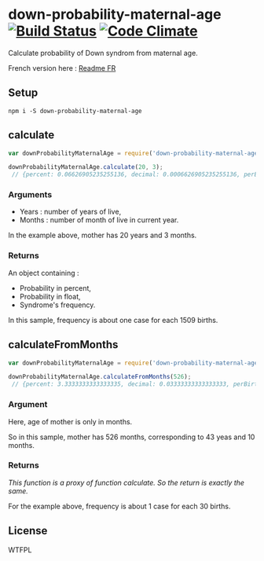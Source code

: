 # down-probability-maternal-age [![Build Status](https://travis-ci.org/MathRobin/down-probability-maternal-age.svg)](https://travis-ci.org/MathRobin/down-probability-maternal-age) [![Code Climate](https://codeclimate.com/github/MathRobin/down-probability-maternal-age/badges/gpa.svg)](https://codeclimate.com/github/MathRobin/down-probability-maternal-age)

Calculate probability of Down syndrom from maternal age.

French version here : [Readme FR](https://github.com/MathRobin/down-probability-maternal-age/blob/master/readme_fr.md)

## Setup

```shell
npm i -S down-probability-maternal-age
```

## calculate

```javascript
var downProbabilityMaternalAge = require('down-probability-maternal-age');

downProbabilityMaternalAge.calculate(20, 3);
 // {percent: 0.06626905235255136, decimal: 0.0006626905235255136, perBirth: '1/1509'}
```

### Arguments

 - Years : number of years of live,
 - Months : number of month of live in current year.

In the example above, mother has 20 years and 3 months.

### Returns

An object containing :
 - Probability in percent,
 - Probability in float,
 - Syndrome's frequency.

In this sample, frequency is about one case for each 1509 births.


## calculateFromMonths

```javascript
var downProbabilityMaternalAge = require('down-probability-maternal-age');

downProbabilityMaternalAge.calculateFromMonths(526);
 // {percent: 3.3333333333333335, decimal: 0.03333333333333333, perBirth: '1/30'}
```

### Argument

Here, age of mother is only in months.

So in this sample, mother has 526 months, corresponding to 43 yeas and 10 months.

### Returns

*This function is a proxy of function calculate. So the return is exactly the same.*

For the example above, frequency is about 1 case for each 30 births.

## License

WTFPL